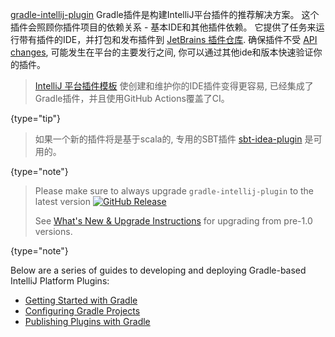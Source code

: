 [//]: # (title: Building Plugins with Gradle)

<!-- Copyright 2000-2021 JetBrains s.r.o. and other contributors. Use of this source code is governed by the Apache 2.0 license that can be found in the LICENSE file. -->

[gradle-intellij-plugin](https://github.com/JetBrains/gradle-intellij-plugin) Gradle插件是构建IntelliJ平台插件的推荐解决方案。
这个插件会照顾你插件项目的依赖关系 - 基本IDE和其他插件依赖。
它提供了任务来运行带有插件的IDE，并打包和发布插件到 [JetBrains 插件仓库](https://plugins.jetbrains.com).
确保插件不受 [API changes](api_changes_list.md), 可能发生在平台的主要发行之间, 你可以通过其他ide和版本快速验证你的插件。

 >  [IntelliJ 平台插件模板](github_template.md) 使创建和维护你的IDE插件变得更容易, 已经集成了Gradle插件，并且使用GitHub Actions覆盖了CI。
 >
 {type="tip"}

 >  如果一个新的插件将是基于scala的, 专用的SBT插件 [sbt-idea-plugin](https://github.com/JetBrains/sbt-idea-plugin) 是可用的。
 >
 {type="note"}


 > Please make sure to always upgrade `gradle-intellij-plugin` to the latest version [![GitHub Release](https://img.shields.io/github/release/jetbrains/gradle-intellij-plugin.svg?style=flat-square)](https://github.com/jetbrains/gradle-intellij-plugin/releases)
 >
 > See [What's New & Upgrade Instructions](https://lp.jetbrains.com/gradle-intellij-plugin) for upgrading from pre-1.0 versions.
 >
 {type="note"}

Below are a series of guides to developing and deploying Gradle-based IntelliJ Platform Plugins:

* [Getting Started with Gradle](gradle_prerequisites.md)
* [Configuring Gradle Projects](gradle_guide.md)
* [Publishing Plugins with Gradle](deployment.md)
